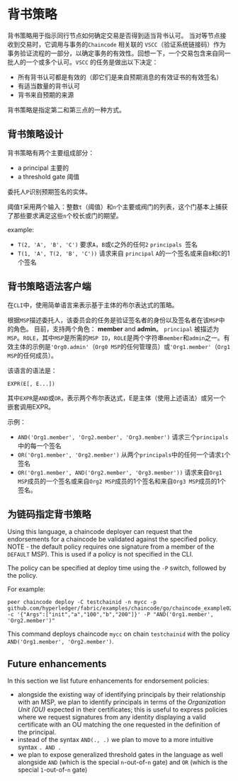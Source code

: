 # 背书策略

背书策略用于指示同行节点如何确定交易是否得到适当背书认可。 当对等节点接收到交易时，它调用与事务的`Chaincode` 相关联的 `VSCC`（验证系统链接码）作为事务验证流程的一部分，以确定事务的有效性。回想一下，一个交易包含来自同一批人的一个或多个认可。`VSCC` 的任务是做出以下决定：

 - 所有背书认可都是有效的（即它们是来自预期消息的有效证书的有效签名）
 - 有适当数量的背书认可
 - 背书来自预期的来源

背书策略是指定第二和第三点的一种方式。

## 背书策略设计

背书策略有两个主要组成部分：
 - a principal 主要的
 - a threshold gate 阈值

委托人`P`识别预期签名的实体。

阈值`T`采用两个输入：整数`t`（阈值）和`n`个主要或阀门的列表，这个门基本上捕获了那些要求满足这些`n`个校长或门的期望。

example:
 - `T(2, 'A', 'B', 'C')` 要求`A`，`B`或`C`之外的任何`2` `principals `签名
 - `T(1, 'A', T(2, 'B', 'C'))` 请求来自 `principal`  `A`的一个签名或来自`B`和`C`的1个签名
## 背书策略语法客户端

在`CLI`中，使用简单语言来表示基于主体的布尔表达式的策略。

根据`MSP`描述委托人，该委员会的任务是验证签名者的身份以及签名者在该`MSP`中的角色。 目前，支持两个角色： **member** and **admin**。 `principal` 被描述为`MSP`。`ROLE`，其中`MSP`是所需的`MSP ID`，`ROLE`是两个字符串`member`和`admin`之一。有效主体的示例是`'Org0.admin'`（`Org0 MSP`的任何管理员）或`'Org1.member'`（`Org1 MSP`的任何成员）。 

该语言的语法是：

`EXPR(E[, E...])`

其中`EXPR`是`AND`或`OR`，表示两个布尔表达式，E是主体（使用上述语法）或另一个嵌套调用EXPR。

示例：
 - `AND('Org1.member', 'Org2.member', 'Org3.member')`  请求三个`principals`中的每一个签名
 - `OR('Org1.member', 'Org2.member')`  从两个`principals`中的任何一个请求`1`个签名
 - `OR('Org1.member', AND('Org2.member', 'Org3.member'))` 请求来自`Org1 MSP`成员的一个签名或来自`Org2 MSP`成员的1个签名和来自`Org3 MSP`成员的1个签名。
## 为链码指定背书策略

Using this language, a chaincode deployer can request that the endorsements for a chaincode be
validated against the specified policy. NOTE - the default policy requires one signature 
from a member of the `DEFAULT` MSP). This is used if a policy is not specified in the CLI.

The policy can be specified at deploy time using the `-P` switch, followed by the policy.

For example:

```
peer chaincode deploy -C testchainid -n mycc -p github.com/hyperledger/fabric/examples/chaincode/go/chaincode_example02 -c '{"Args":["init","a","100","b","200"]}' -P "AND('Org1.member', 'Org2.member')"
```

This command deploys chaincode `mycc` on chain `testchainid` with the policy `AND('Org1.member', 'Org2.member')`.

## Future enhancements

In this section we list future enhancements for endorsement policies:
 - alongside the existing way of identifying principals by their relationship with an MSP, we plan 
   to identify principals in terms of the _Organization Unit (OU)_ expected in their certificates; 
   this is useful to express policies where we request signatures from any identity displaying a 
   valid certificate with an OU matching the one requested in the definition of the principal.
 - instead of the syntax `AND(., .)` we plan to move to a more intuitive syntax `. AND .`
 - we plan to expose generalized threshold gates in the language as well alongside `AND` (which is 
   the special `n`-out-of-`n` gate) and `OR` (which is the special `1`-out-of-`n` gate)